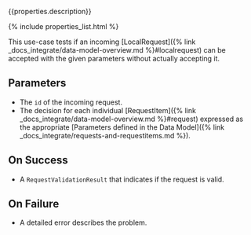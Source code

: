 {{properties.description}}

{% include properties_list.html %}

This use-case tests if an incoming [LocalRequest]({% link _docs_integrate/data-model-overview.md %}#localrequest)
can be accepted with the given parameters without actually accepting it.

## Parameters

- The `id` of the incoming request.
- The decision for each individual [RequestItem]({% link _docs_integrate/data-model-overview.md %}#request)
  expressed as the appropriate [Parameters defined in the Data Model]({% link _docs_integrate/requests-and-requestitems.md %}).

## On Success

- A `RequestValidationResult` that indicates if the request is valid.

## On Failure

- A detailed error describes the problem.
